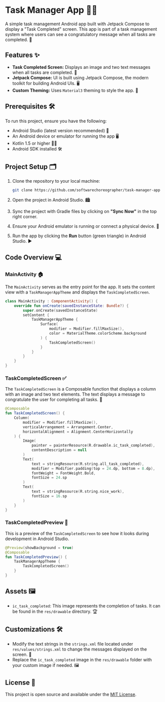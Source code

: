 
# Task Manager App 📱✅

A simple task management Android app built with Jetpack Compose to display a "Task Completed" screen. This app is part of a task management system where users can see a congratulatory message when all tasks are completed. 🎉

## Features ✨

- **Task Completed Screen:** Displays an image and two text messages when all tasks are completed. 🏁
- **Jetpack Compose:** UI is built using Jetpack Compose, the modern toolkit for building Android UIs. 🖥️
- **Custom Theming:** Uses `Material3` theming to style the app. 🎨

## Prerequisites 🛠️

To run this project, ensure you have the following:

- Android Studio (latest version recommended) 📲
- An Android device or emulator for running the app 🖥️
- Kotlin 1.5 or higher 🦸‍♂️
- Android SDK installed 🛠️

## Project Setup 🗂️

1. Clone the repository to your local machine:

   ```bash
   git clone https://github.com/softwarechoreographer/task-manager-app.git
   ```

2. Open the project in Android Studio. 🏙️

3. Sync the project with Gradle files by clicking on **"Sync Now"** in the top right corner.

4. Ensure your Android emulator is running or connect a physical device. 📱

5. Run the app by clicking the **Run** button (green triangle) in Android Studio. ▶️

## Code Overview 💻

### MainActivity 🏠

The `MainActivity` serves as the entry point for the app. It sets the content view with a `TaskManagerAppTheme` and displays the `TaskCompletedScreen`.

```kotlin
class MainActivity : ComponentActivity() {
    override fun onCreate(savedInstanceState: Bundle?) {
        super.onCreate(savedInstanceState)
        setContent {
            TaskManagerAppTheme {
                Surface(
                    modifier = Modifier.fillMaxSize(),
                    color = MaterialTheme.colorScheme.background
                ) {
                    TaskCompletedScreen()
                }
            }
        }
    }
}
```

### TaskCompletedScreen ✅

The `TaskCompletedScreen` is a Composable function that displays a column with an image and two text elements. The text displays a message to congratulate the user for completing all tasks. 🎉

```kotlin
@Composable
fun TaskCompletedScreen() {
    Column(
        modifier = Modifier.fillMaxSize(),
        verticalArrangement = Arrangement.Center,
        horizontalAlignment = Alignment.CenterHorizontally
    ) {
        Image(
            painter = painterResource(R.drawable.ic_task_completed),
            contentDescription = null
        )
        Text(
            text = stringResource(R.string.all_task_completed),
            modifier = Modifier.padding(top = 24.dp, bottom = 8.dp),
            fontWeight = FontWeight.Bold,
            fontSize = 24.sp
        )
        Text(
            text = stringResource(R.string.nice_work),
            fontSize = 16.sp
        )
    }
}
```

### TaskCompletedPreview 👀

This is a preview of the `TaskCompletedScreen` to see how it looks during development in Android Studio.

```kotlin
@Preview(showBackground = true)
@Composable
fun TaskCompletedPreview() {
    TaskManagerAppTheme {
        TaskCompletedScreen()
    }
}
```

## Assets 🖼️

- `ic_task_completed`: This image represents the completion of tasks. It can be found in the `res/drawable` directory. 🏆

## Customizations 🛠️

- Modify the text strings in the `strings.xml` file located under `res/values/strings.xml` to change the messages displayed on the screen. 📝
- Replace the `ic_task_completed` image in the `res/drawable` folder with your custom image if needed. 🖼️

## License 📜

This project is open source and available under the [MIT License](LICENSE).
